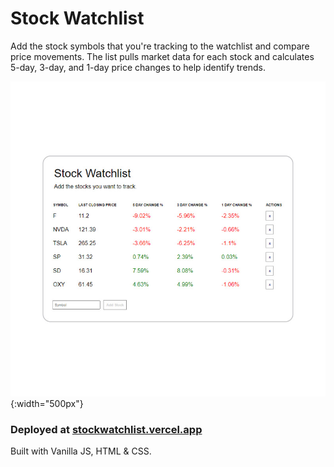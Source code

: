 # Stock Watchlist
Add the stock symbols that you're tracking to the watchlist and compare price movements. The list pulls market data for each stock and calculates 5-day, 3-day, and 1-day price changes to help identify trends.

![Stock Watchlist](./public/stockwatchlist-screenshot.jpg){:width="500px"}

### Deployed at [stockwatchlist.vercel.app](stockwatchlist.vercel.app)

Built with Vanilla JS, HTML & CSS.
